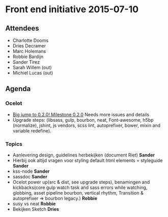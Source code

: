 # Front end initiative 2015-07-10

## Attendees
  * Charlotte Dooms
  * Dries Decramer
  * Marc Holemans
  * Robbie Bardijn
  * Sander Tirez
  * Sarah Willem (out)
  * Michiel Lucas (out)

## Agenda
### Ocelot
  * [Big jump to 0.2.0! Milestone 0.2.0](https://github.com/Crosscheck/Ocelot/milestones/Version%200.2.0) Needs more issues and details
  * Upgrade steps: (libsass, gulp, bourbon, neat, Font-awesome, h5bp (normalize), jshint, js vendors, scss lint, autoprefixer, bower, mixin and variable redefine).

### Topics
  * Aanlevering design, guidelines herbekijken (document Riet) **Sander**
  * Hierbij ook altijd vragen voor styling default html elements = styleguide **Sander**
  * kss-node **Sander**
  * sassdoc **Sander**
  * Ocelot power up(src & dist, see upgrade steps), benamingen and kickbacks(core gulp watch task and sass errors while watching, globbing, asset pipeline bourbon, vertical rhythm, Transition & autoprefixer => bourbon legacy.) **Robbie**
  * susy vs neat **Robbie**
  * Bekijken Sketch **Dries**
